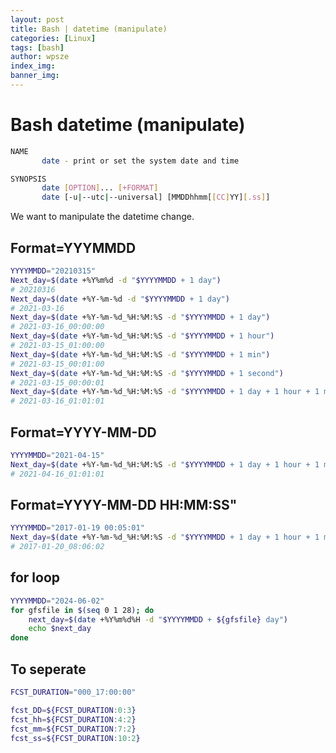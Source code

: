 ```yaml
---
layout: post
title: Bash | datetime (manipulate)
categories: [Linux]
tags: [bash]
author: wpsze
index_img: 
banner_img: 
---
```


# Bash datetime (manipulate)

```sh
NAME
       date - print or set the system date and time

SYNOPSIS
       date [OPTION]... [+FORMAT]
       date [-u|--utc|--universal] [MMDDhhmm[[CC]YY][.ss]]

```

We want to manipulate the datetime change. 

## Format=YYYMMDD
```sh
YYYYMMDD="20210315"
Next_day=$(date +%Y%m%d -d "$YYYYMMDD + 1 day")
# 20210316
Next_day=$(date +%Y-%m-%d -d "$YYYYMMDD + 1 day")
# 2021-03-16
Next_day=$(date +%Y-%m-%d_%H:%M:%S -d "$YYYYMMDD + 1 day")
# 2021-03-16_00:00:00
Next_day=$(date +%Y-%m-%d_%H:%M:%S -d "$YYYYMMDD + 1 hour")
# 2021-03-15_01:00:00
Next_day=$(date +%Y-%m-%d_%H:%M:%S -d "$YYYYMMDD + 1 min")
# 2021-03-15_00:01:00
Next_day=$(date +%Y-%m-%d_%H:%M:%S -d "$YYYYMMDD + 1 second")
# 2021-03-15_00:00:01
Next_day=$(date +%Y-%m-%d_%H:%M:%S -d "$YYYYMMDD + 1 day + 1 hour + 1 min + 1 second")
# 2021-03-16_01:01:01
```

## Format=YYYY-MM-DD
```sh
YYYYMMDD="2021-04-15"
Next_day=$(date +%Y-%m-%d_%H:%M:%S -d "$YYYYMMDD + 1 day + 1 hour + 1 min + 1 second")
# 2021-04-16_01:01:01
```

## Format=YYYY-MM-DD HH:MM:SS"
```sh
YYYYMMDD="2017-01-19 00:05:01"
Next_day=$(date +%Y-%m-%d_%H:%M:%S -d "$YYYYMMDD + 1 day + 1 hour + 1 min + 1 second")
# 2017-01-20_08:06:02
```

## for loop
```sh
YYYYMMDD="2024-06-02"
for gfsfile in $(seq 0 1 28); do
    next_day=$(date +%Y%m%d%H -d "$YYYYMMDD + ${gfsfile} day")
    echo $next_day
done
```

## To seperate 
```sh
FCST_DURATION="000_17:00:00"

fcst_DD=${FCST_DURATION:0:3}
fcst_hh=${FCST_DURATION:4:2}
fcst_mm=${FCST_DURATION:7:2}
fcst_ss=${FCST_DURATION:10:2}
```

